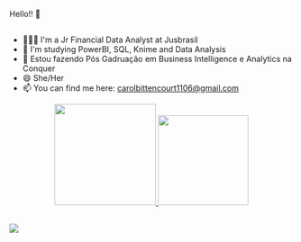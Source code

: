 Hello!! 🙂

##

- 👩🏽‍💻 I'm a Jr Financial Data Analyst at Jusbrasil
- 🌱 I'm studying PowerBI, SQL, Knime and Data Analysis
- 🌱 Estou fazendo Pós Gadruação em Business Intelligence e Analytics na Conquer
- 😄 She/Her
- 📫 You can find me here: carolbittencourt1106@gmail.com

<div align="center">
  <a href="https://github.com/bccarolina">
  <img height="180em" src="https://github-readme-stats.vercel.app/api?username=bccarolina&show_icons=true&theme=dracula&include_all_commits=true&count_private=true"/>
  <img height="160em" src="https://github-readme-stats.vercel.app/api/top-langs/?username=bccarolina&layout=compact&langs_count=7&theme=dracula"/>
</div>
  
  ##
  
  <div>
  <a href="https://www.linkedin.com/in/carolina-bittencourt-campanha" target="_blank"><img src="https://img.shields.io/badge/-LinkedIn-%230077B5?style=for-the-badge&logo=linkedin&logoColor=white" target="_blank"></a> 
    </div>
